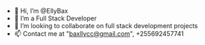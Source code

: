 - 👋 Hi, I’m @EllyBax
- 👀 I’m a Full Stack Developer 
- 💞️ I’m looking to collaborate on full stack development projects
- 📫 Contact me at "baxllycc@gmail.com", +255692457741

<!---
EllyBax/EllyBax is a ✨ special ✨ repository because its `README.md` (this file) appears on your GitHub profile.
You can click the Preview link to take a look at your changes.
--->
